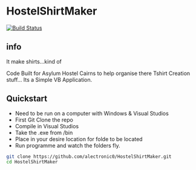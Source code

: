 # HostelShirtMaker
[![Build Status](https://travis-ci.org/alectronic0/HostelShirtMaker.svg?branch=master)](https://travis-ci.org/alectronic0/HostelShirtMaker)

## info
It make shirts...kind of

Code Built for Asylum Hostel Cairns to help organise there Tshirt Creation stuff...
Its a Simple VB Application.

## Quickstart
- Need to be run on a computer with Windows & Visual Studios 
- First Git Clone the repo
- Compile in Visual Studios
- Take the .exe from /bin
- Place in your desire location for folde to be located
- Run programme and watch the folders fly.

```bash
git clone https://github.com/alectronic0/HostelShirtMaker.git
cd HostelShirtMaker
```
